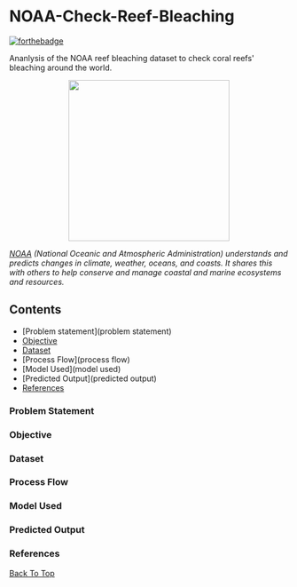 # NOAA-Check-Reef-Bleaching

[![forthebadge](http://forthebadge.com/images/badges/made-with-python.svg)](http://forthebadge.com)

Ananlysis of the NOAA reef bleaching dataset to check coral reefs' bleaching around the world.

<p align="center">
<img src="https://www.worldatlas.com/r/w1200/upload/22/87/70/coral-reef-singapore-aquarium-volodymyr-goinyk.jpg" width="290">
</p>

*[NOAA](https://www.noaa.gov/) (National Oceanic and Atmospheric Administration) understands and predicts changes in climate, weather, oceans, and coasts. It shares this with others to help conserve and manage coastal and marine ecosystems and resources.*


## Contents

- [Problem statement](problem statement)
- [Objective](objective)
- [Dataset](dataset)
- [Process Flow](process flow)
- [Model Used](model used)
- [Predicted Output](predicted output)
- [References](references)

### Problem Statement

### Objective

### Dataset

### Process Flow

### Model Used

### Predicted Output

### References

[Back To Top](contents)
